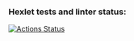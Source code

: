 ### Hexlet tests and linter status:
[![Actions Status](https://github.com/NowUKnow1/java-project-72/workflows/hexlet-check/badge.svg)](https://github.com/NowUKnow1/java-project-72/actions)